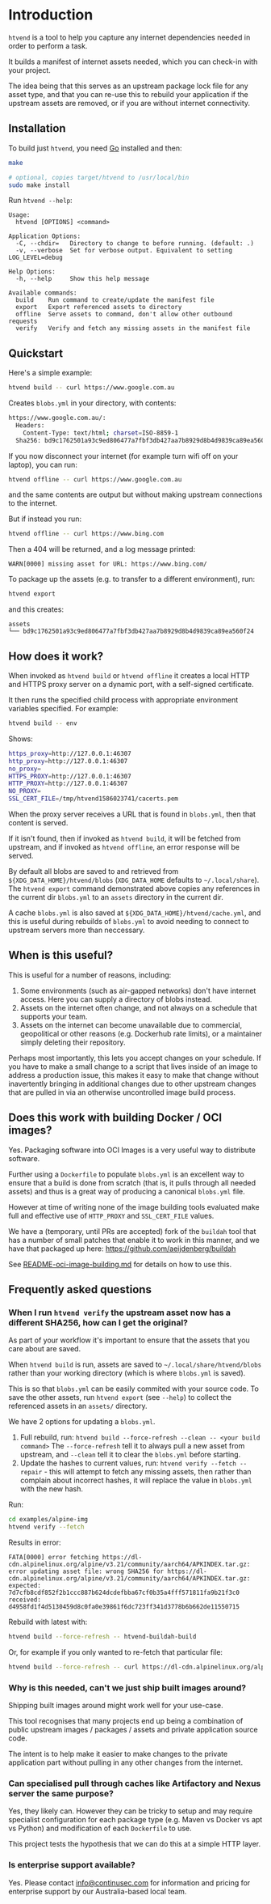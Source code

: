 # Introduction

`htvend` is a tool to help you capture any internet dependencies needed in order to perform a task.

It builds a manifest of internet assets needed, which you can check-in with your project.

The idea being that this serves as an upstream package lock file for any asset type, and that you can re-use this to rebuild your application if the upstream assets are removed, or if you are without internet connectivity.

## Installation

To build just `htvend`, you need [Go](https://go.dev/dl/) installed and then:

```bash
make

# optional, copies target/htvend to /usr/local/bin
sudo make install
```

Run `htvend --help`:

```
Usage:
  htvend [OPTIONS] <command>

Application Options:
  -C, --chdir=   Directory to change to before running. (default: .)
  -v, --verbose  Set for verbose output. Equivalent to setting LOG_LEVEL=debug

Help Options:
  -h, --help     Show this help message

Available commands:
  build    Run command to create/update the manifest file
  export   Export referenced assets to directory
  offline  Serve assets to command, don't allow other outbound requests
  verify   Verify and fetch any missing assets in the manifest file
```

## Quickstart

Here's a simple example:

```bash
htvend build -- curl https://www.google.com.au
```

Creates `blobs.yml` in your directory, with contents:

```bash
https://www.google.com.au/:
  Headers:
    Content-Type: text/html; charset=ISO-8859-1
  Sha256: bd9c1762501a93c9ed806477a7fbf3db427aa7b8929d8b4d9839ca89ea560f24
```

If you now disconnect your internet (for example turn wifi off on your laptop), you can run:

```bash
htvend offline -- curl https://www.google.com.au
```

and the same contents are output but without making upstream connections to the internet.

But if instead you run:

```bash
htvend offline -- curl https://www.bing.com
```

Then a 404 will be returned, and a log message printed:

```
WARN[0000] missing asset for URL: https://www.bing.com/ 
```

To package up the assets (e.g. to transfer to a different environment), run:

```bash
htvend export
```

and this creates:

```
assets
└── bd9c1762501a93c9ed806477a7fbf3db427aa7b8929d8b4d9839ca89ea560f24
```

## How does it work?

When invoked as `htvend build` or `htvend offline` it creates a local HTTP and HTTPS proxy server on a dynamic port, with a self-signed certificate.

It then runs the specified child process with appropriate environment variables specified. For example:

```bash
htvend build -- env
```

Shows:

```bash
https_proxy=http://127.0.0.1:46307
http_proxy=http://127.0.0.1:46307
no_proxy=
HTTPS_PROXY=http://127.0.0.1:46307
HTTP_PROXY=http://127.0.0.1:46307
NO_PROXY=
SSL_CERT_FILE=/tmp/htvend1586023741/cacerts.pem
```

When the proxy server receives a URL that is found in `blobs.yml`, then that content is served.

If it isn't found, then if invoked as `htvend build`, it will be fetched from upstream, and if invoked as `htvend offline`, an error response will be served.

By default all blobs are saved to and retrieved from `${XDG_DATA_HOME}/htvend/blobs` (`XDG_DATA_HOME` defaults to `~/.local/share`). The `htvend export` command demonstrated above copies any references in the current dir `blobs.yml` to an `assets` directory in the current dir.

A cache `blobs.yml` is also saved at `${XDG_DATA_HOME}/htvend/cache.yml`, and this is useful during rebuilds of `blobs.yml` to avoid needing to connect to upstream servers more than neccessary.

## When is this useful?

This is useful for a number of reasons, including:

1. Some environments (such as air-gapped networks) don't have internet access. Here you can supply a directory of blobs instead.
2. Assets on the internet often change, and not always on a schedule that supports your team.
3. Assets on the internet can become unavailable due to commercial, geopolitical or other reasons (e.g. Dockerhub rate limits), or a maintainer simply deleting their repository.

Perhaps most importantly, this lets you accept changes on your schedule. If you have to make a small change to a script that lives inside of an image to address a production issue, this makes it easy to make that change without inavertently bringing in additional changes due to other upstream changes that are pulled in via an otherwise uncontrolled image build process.

## Does this work with building Docker / OCI images?

Yes. Packaging software into OCI Images is a very useful way to distribute software.

Further using a `Dockerfile` to populate `blobs.yml` is an excellent way to ensure that a build is done from scratch (that is, it pulls through all needed assets) and thus is a great way of producing a canonical `blobs.yml` file.

However at time of writing none of the image building tools evaluated make full and effective use of `HTTP_PROXY` and `SSL_CERT_FILE` values.

We have a (temporary, until PRs are accepted) fork of the `buildah` tool that has a number of small patches that enable it to work in this manner, and we have that packaged up here:
<https://github.com/aeijdenberg/buildah>

See [README-oci-image-building.md](./README-oci-image-building.md) for details on how to use this.

## Frequently asked questions

### When I run `htvend verify` the upstream asset now has a different SHA256, how can I get the original?

As part of your workflow it's important to ensure that the assets that you care about are saved.

When `htvend build` is run, assets are saved to `~/.local/share/htvend/blobs` rather than your working directory (which is where `blobs.yml` is saved).

This is so that `blobs.yml` can be easily commited with your source code. To save the other assets, run `htvend export` (see `--help`) to collect the referenced assets in an `assets/` directory.

We have 2 options for updating a `blobs.yml`.

1. Full rebuild, run: `htvend build --force-refresh --clean -- <your build command>` The `--force-refresh` tell it to always pull a new asset from upstream, and `--clean` tell it to clear the `blobs.yml` before starting.
2. Update the hashes to current values, run: `htvend verify --fetch --repair` - this will attempt to fetch any missing assets, then rather than complain about incorrect hashes, it will replace the value in `blobs.yml` with the new hash.

Run:

```bash
cd examples/alpine-img
htvend verify --fetch
```

Results in error:

```
FATA[0000] error fetching https://dl-cdn.alpinelinux.org/alpine/v3.21/community/aarch64/APKINDEX.tar.gz: error updating asset file: wrong SHA256 for https://dl-cdn.alpinelinux.org/alpine/v3.21/community/aarch64/APKINDEX.tar.gz: expected: 7d7cfb8cdf852f2b1ccc887b624dcdefbba67cf0b35a4fff571811fa9b21f3c0 received: d4958fd1f4d5130459d8c0fa0e39861f6dc723ff341d3778b6b662de11550715 
```

Rebuild with latest with:

```bash
htvend build --force-refresh -- htvend-buildah-build
```

Or, for example if you only wanted to re-fetch that particular file:

```bash
htvend build --force-refresh -- curl https://dl-cdn.alpinelinux.org/alpine/v3.21/community/aarch64/APKINDEX.tar.gz 
```

### Why is this needed, can't we just ship built images around?

Shipping built images around might work well for your use-case.

This tool recognises that many projects end up being a combination of public upstream images / packages / assets and private application source code.

The intent is to help make it easier to make changes to the private application part without pulling in any other changes from the internet.

### Can specialised pull through caches like Artifactory and Nexus server the same purpose?

Yes, they likely can. However they can be tricky to setup and may require specialist configuration for each package type (e.g. Maven vs Docker vs apt vs Python) and modification of each `Dockerfile` to use.

This project tests the hypothesis that we can do this at a simple HTTP layer.

### Is enterprise support available?

Yes. Please contact [info@continusec.com](mailto:info@continusec.com) for information and pricing for enterprise support by our Australia-based local team.

